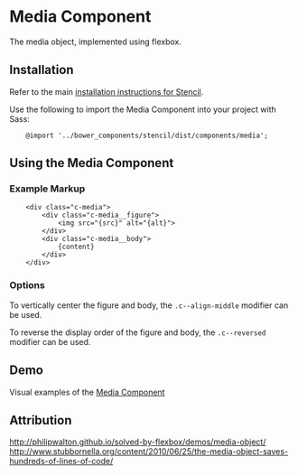 # Media Component

The media object, implemented using flexbox.


## Installation

Refer to the main [installation instructions for Stencil](https://github.com/mobify/stencil#installation).

Use the following to import the Media Component into your project with Sass:

```
    @import '../bower_components/stencil/dist/components/media';
```

## Using the Media Component

### Example Markup

```
    <div class="c-media">
        <div class="c-media__figure">
            <img src="{src}" alt="{alt}">
        </div>
        <div class="c-media__body">
            {content}
        </div>
    </div>
```

### Options

To vertically center the figure and body, the `.c--align-middle` modifier can be used.

To reverse the display order of the figure and body, the `.c--reversed` modifier can be used.


## Demo

Visual examples of the [Media Component](https://mobify.github.io/stencil/visual/components/media/index.html)

## Attribution

http://philipwalton.github.io/solved-by-flexbox/demos/media-object/
http://www.stubbornella.org/content/2010/06/25/the-media-object-saves-hundreds-of-lines-of-code/
